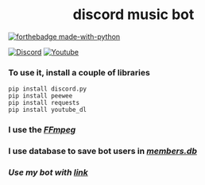 <h1 align="center">
  discord music bot
</h1>

[![forthebadge made-with-python](http://ForTheBadge.com/images/badges/made-with-python.svg)](https://www.python.org/)

[![Discord](https://img.shields.io/badge/Discord-7289DA?style=for-the-badge&logo=discord&logoColor=white)](https://img.shields.io/badge/Discord-7289DA?style=for-the-badge&logo=discord&logoColor=white)
[![Youtube](https://img.shields.io/badge/YouTube-FF0000?style=for-the-badge&logo=youtube&logoColor=white)](https://img.shields.io/badge/YouTube-FF0000?style=for-the-badge&logo=youtube&logoColor=white)

### To use it, install a couple of libraries
```
pip install discord.py
pip install peewee
pip install requests
pip install youtube_dl
```
### I use the [***FFmpeg***](https://github.com/FFmpeg/FFmpeg)
### I use database to save bot users in [***members.db***](https://github.com/flexyw1be/YandexBot/blob/master/members.db)
### ***Use my bot with [link](https://discord.com/api/oauth2/authorize?client_id=830747164065529886&permissions=8&scope=bot)***
